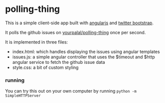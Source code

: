 polling-thing
=============

This is a simple client-side app built with [angularjs](http://angularjs.org) and [twitter bootstrap](http://getbootstrap.com/).

It polls the github issues on [yourpalal/polling-thing](https://github.com/yourpalal/polling-thing/) once per second.

It is implemented in three files:

 * index.html: which handles displaying the issues using angular templates
 * issues.js: a simple angular controller that uses the $timeout and $http angular service to fetch the github issue data
 * style.css: a bit of custom styling


### running
You can try this out on your own computer by running ```python -m SimpleHTTPServer```
